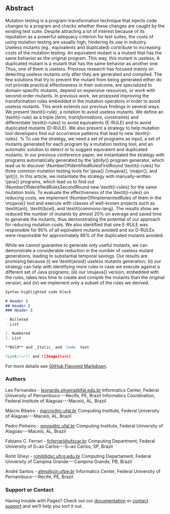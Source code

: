 ## Abstract

Mutation testing is a program-transformation technique that injects code changes to a program and checks whether these changes are caught by the existing test suite. 
Despite attracting a lot of interest because of its reputation as a powerful adequacy criterion for test suites, the costs of using mutation testing are usually high, hindering its use in industry.
Useless mutants (eg., equivalents and duplicated) contribute to increasing costs of the mutation testing. 
An equivalent mutant is a mutant that has the same behavior as the original program. 
This way, this mutant is useless.
A duplicated mutant is a mutant that has the same behavior as another one.
Thus, one of them is useless.
Previous research has focused mainly on detecting useless mutants only after they are generated and compiled. 
The few solutions that try to prevent the mutant from being generated either do not provide practical effectiveness in their outcome, are specialized to domain-specific mutants, depend on expensive resources, or work with second-order mutants.
In previous work, we proposed improving the transformation rules embedded in the mutation operators in order to avoid useless mutants.
This work extends our previous findings in several ways.
We present \textit{i-rule}, a notation to avoid useless mutants.
We define an \textit{i-rule} as a triple ($term$, $transformations$, $constraints$) and differentiate \textit{i-rules} to avoid equivalents (E-RULE) and to avoid duplicated mutants (D-RULE).
We also present a strategy to help mutation tool developers find out occurrence patterns that lead to new \textit{i-rules}.
% To use the strategy, we need a set of programs as input, a set of mutants generated for each program by a mutation testing tool, and an automatic solution to detect or to suggest equivalent and duplicated mutants.
In our previous conference paper, we instantiated the strategy with programs automatically generated by the \jdolly{} program generator, which lead us to discover \NumberOfIdentifiedRulesFirstRound \textit{i-rules} for three common mutation testing tools for \java{} (\mujava{}, \major{}, and \pit{}).
In this article, we instantiate the strategy with manually-written \java{} programs, which lead us to find out \NumberOfIdentifiedRulesSecondRound new \textit{i-rules} for the same mutation tools.
To evaluate the effectiveness of the \textit{i-rules} on reducing costs, we implement \NumberOfImplementedRules of them in the \mujava{} tool and execute with classes of well-known projects such as \textit{ant}, \textit{bcel}, and \textit{commons-lang}.
The results show we reduced the number of mutants by almost 20\% on average and saved time to generate the mutants, thus demonstrating the potential of our approach for reducing mutation costs.
We also identified that one E-RULE was responsible for 90\% of all equivalent mutants avoided and six D-RULEs were responsible for approximately 86\% of the duplicated mutants avoided.

While we cannot guarantee to generate only useful mutants, we can demonstrate a considerable reduction in the number of useless mutant generations, leading to substantial temporal savings.
Our results are promising because (i) we \textit{avoid} useless mutants generation; 
(ii) our strategy can help with identifying more rules in case we execute against a different set of Java programs; 
(iii) our \mujava{} version, embedded with the rules, takes less time to create and compile the mutants than the original version;
and (iv) we implement only a subset of the rules we derived. 

```markdown
Syntax highlighted code block

# Header 1
## Header 2
### Header 3

- Bulleted
- List

1. Numbered
2. List

**Bold** and _Italic_ and `Code` text

[Link](url) and ![Image](src)
```

For more details see [GitHub Flavored Markdown](https://guides.github.com/features/mastering-markdown/).

### Authors

Leo Fernandes - leonardo.oliveira@ifal.edu.br
Informatics Center, Federal University of Pernambuco---Recife, PE, Brazil
Informatics Coordination, Federal Institute of Alagoas---Maceió, AL, Brazil

Márcio Ribeiro - marcio@ic.ufal.br
Computing Institute, Federal University of Alagoas---Maceió, AL, Brazil

Pedro Pinheiro - pmop@ic.ufal.br
Computing Institute, Federal University of Alagoas---Maceió, AL, Brazil

Fabiano C. Ferrari - fcferrari@ufscar.br
Computing Department, Federal University of S\~ao Carlos---S\~ao Carlos, SP, Brazil

Rohit Gheyi - rohit@dsc.ufcg.edu.br
Computing Departament, Federal University of Campina Grande---Campina Grande, PB, Brazil

André Santos - alms@cin.ufpe.br
Informatics Center, Federal University of Pernambuco---Recife, PE, Brazil











### Support or Contact

Having trouble with Pages? Check out our [documentation](https://help.github.com/categories/github-pages-basics/) or [contact support](https://github.com/contact) and we’ll help you sort it out.
